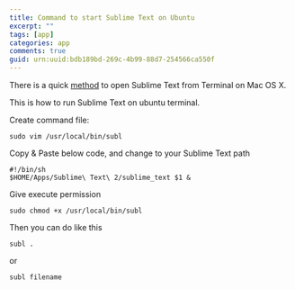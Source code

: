 ```yaml
---
title: Command to start Sublime Text on Ubuntu
excerpt: ""
tags: [app]
categories: app
comments: true
guid: urn:uuid:bdb189bd-269c-4b99-88d7-254566ca550f
---
```


There is a quick [method](/2012/06/26/open-sublime-text-2-from-terminal-like-textmate.html) to open Sublime Text from Terminal on Mac OS X.

This is how to run Sublime Text on ubuntu terminal.

Create command file:

	sudo vim /usr/local/bin/subl

Copy & Paste below code, and change to your Sublime Text path

	#!/bin/sh
	$HOME/Apps/Sublime\ Text\ 2/sublime_text $1 &
	
Give execute permission

	sudo chmod +x /usr/local/bin/subl

Then you can do like this

	subl .
	
or 

	subl filename
	

